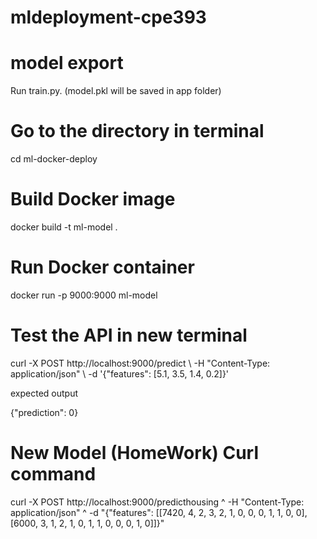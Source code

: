 # mldeployment-cpe393

# model export

Run train.py. (model.pkl will be saved in app folder)

# Go to the directory in terminal

cd ml-docker-deploy

# Build Docker image

docker build -t ml-model .

# Run Docker container

docker run -p 9000:9000 ml-model

# Test the API in new terminal

curl -X POST http://localhost:9000/predict \ -H "Content-Type: application/json" \ -d '{"features": [5.1, 3.5, 1.4, 0.2]}'

expected output

{"prediction": 0}

# New Model (HomeWork) Curl command

curl -X POST http://localhost:9000/predicthousing ^
-H "Content-Type: application/json" ^
-d "{\"features\": [[7420, 4, 2, 3, 2, 1, 0, 0, 0, 1, 1, 0, 0], [6000, 3, 1, 2, 1, 0, 1, 1, 0, 0, 0, 1, 0]]}"

